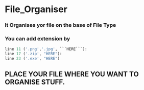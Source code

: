 # File_Organiser

### It Organises yor file on the base of File Type 

### You can add extension by 
```python
line 11 ('.png','.jpg', ```HERE```): 
line 17 ('.zip', "HERE"):
line 23 ('.exe', "HERE")
```
## PLACE YOUR FILE WHERE YOU WANT TO ORGANISE STUFF.
